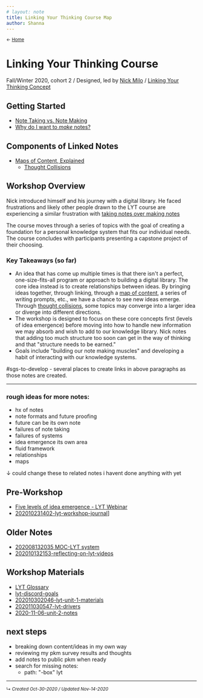 ```yaml
---
# layout: note
title: Linking Your Thinking Course Map
author: Shanna
---
```


<small>← [Home](../home-note)</small>

# Linking Your Thinking Course
Fall/Winter 2020, cohort 2 /
Designed, led by [Nick Milo](../../zk-public/-nick-milo) / 
[Linking Your Thinking Concept](linking-your-thinking)

## Getting Started
- [Note Taking vs. Note Making](note-taking-vs-note-making)
- [Why do I want to *make* notes?](shanna-as-note-maker)


## Components of Linked Notes
- [Maps of Content, Explained](map-of-content-explained)
	- [Thought Collisions](thought-collisions)




## Workshop Overview

Nick introduced himself and his journey with a digital library. He faced frustrations and likely other people drawn to the LYT course are experiencing a similar frustration with [taking notes over making notes](note-taking-vs-note-making.md)

The course moves through a series of topics with the goal of creating a foundation for a personal knowledge system that fits our individual needs. The course concludes with participants presenting a capstone project of their choosing.

### Key Takeaways (so far)

- An idea that has come up multiple times is that there isn't a perfect, one-size-fits-all program or approach to building a digital library. The core idea instead is to create relationships between ideas. By bringing ideas together,  through linking, through a [map of content](map-of-content-explained.md), a series of writing prompts, etc., we have a chance to see new ideas emerge. Through [thought collisions](thought-collisions.md), some topics may converge into a larger idea or diverge into different directions.
- The workshop is designed to focus on these core concepts first (levels of idea emergence) before moving into how to handle new information we may absorb and wish to add to our knowledge library. Nick notes that adding too much structure too soon can get in the way of thinking and that "structure needs to be earned."
- Goals include "building our note making muscles" and developing a habit of interacting with our knowledge systems.



#sgs-to-develop - several places to create links in above paragraphs as those notes are created.



------------------------------------


### rough ideas for more notes:

- hx of notes
- note formats and future proofing
- future can be its own note
- failures of note taking
- failures of systems
- idea emergence its own area
- fluid framework
- relationships
- maps





↓ could change these to related notes i havent done anything with yet

## Pre-Workshop
- [Five levels of idea emergence - LYT Webinar](../zz%20lyt%20bucket/2020-10-17%20LYT%20Webinar)
- [202010231402-lyt-workshop-journal](../zz%20lyt%20bucket/202010231402-lyt-workshop-journal.md)]




## Older Notes
- [202008132035 MOC-LYT system](../zz%20lyt%20bucket/202008132035%20MOC-LYT%20system)
- [202010132153-reflecting-on-lyt-videos](../zz%20lyt%20bucket/202010132153-reflecting-on-lyt-videos)




## Workshop Materials
- [LYT Glossary](https://publish.obsidian.md/lyt-kit/LYT+Glossary)
- [lyt-discord-goals](../zz%20lyt%20bucket/lyt-discord-goals)
- [202010302046-lyt-unit-1-materials](../zz%20lyt%20bucket/202010302046-lyt-unit-1-materials)
- [202011030547-lyt-drivers](../zz%20lyt%20bucket/202011030547-lyt-drivers)
- [2020-11-06-unit-2-notes](../zz%20lyt%20bucket/2020-11-06-unit-2-notes)


## next steps
- breaking down content/ideas in my own way
- reviewing my pkm survey results and thoughts
- add notes to public pkm when ready
- search for missing notes:  
	- path: "-box" lyt


------------------------
<small>↳ <i>Created Oct-30-2020 / Updated Nov-14-2020 </i></small>